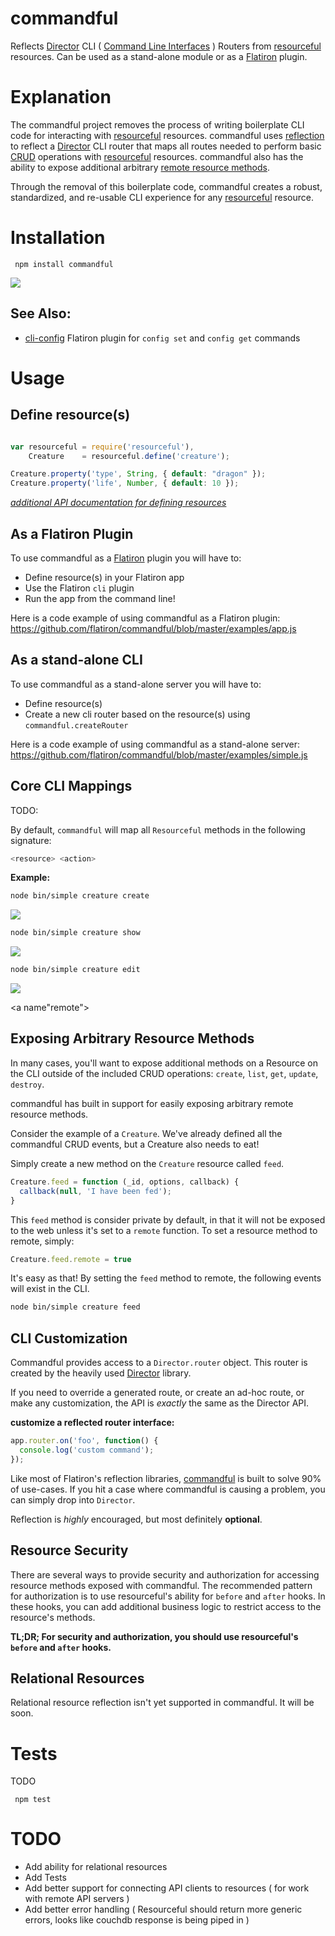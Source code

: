 # commandful

Reflects [Director](http://github.com/flatiron/director) CLI ( [Command Line Interfaces](http://en.wikipedia.org/wiki/Command-line_interface) ) Routers from [resourceful](http://github.com/flatiron/resourceful) resources. Can be used as a stand-alone module or as a [Flatiron](http://github.com/flatiron/) plugin.

# Explanation

The commandful project removes the process of writing boilerplate CLI code for interacting with  [resourceful](http://github.com/flatiron/resourceful) resources. commandful uses <a href="http://en.wikipedia.org/wiki/Reflection_(computer_programming)">reflection</a> to reflect a [Director](http://github.com/flatiron/director) CLI router that maps all routes needed to perform basic [CRUD](http://en.wikipedia.org/wiki/Create,_read,_update_and_delete) operations with [resourceful](http://github.com/flatiron/resourceful) resources. commandful also has the ability to expose additional arbitrary <a href="#remote">remote resource methods</a>.

Through the removal of this boilerplate code, commandful creates a robust, standardized, and re-usable CLI experience for any [resourceful](http://github.com/flatiron/resourceful) resource.

# Installation

     npm install commandful

<img src="https://raw.github.com/flatiron/commandful/master/assets/root.png"></img>

## See Also:

- [cli-config](http://github.com/flatiron/cli-config) Flatiron plugin for `config set` and `config get` commands

# Usage

## Define resource(s)

```js

var resourceful = require('resourceful'),
    Creature    = resourceful.define('creature');

Creature.property('type', String, { default: "dragon" });
Creature.property('life', Number, { default: 10 });

```

*[additional API documentation for defining resources](http://github.com/flatiron/resourceful)*

## As a Flatiron Plugin

To use commandful as a <a href="http://github.com/flatiron/flatiron">Flatiron</a> plugin you will have to:

 - Define resource(s) in your Flatiron app
 - Use the Flatiron `cli` plugin
 - Run the app from the command line!

Here is a code example of using commandful as a Flatiron plugin: <a href="https://github.com/flatiron/commandful/blob/master/examples/app.js">https://github.com/flatiron/commandful/blob/master/examples/app.js</a>

## As a stand-alone CLI

To use commandful as a stand-alone server you will have to:

 - Define resource(s)
 - Create a new cli router based on the resource(s) using `commandful.createRouter`

Here is a code example of using commandful as a stand-alone server: <a href="https://github.com/flatiron/commandful/blob/master/examples/simple.js">https://github.com/flatiron/commandful/blob/master/examples/simple.js</a>

## Core CLI Mappings

TODO:

  By default, `commandful` will map all `Resourceful` methods in the following signature:

```bash
<resource> <action>
```

**Example:**

```bash
node bin/simple creature create
```
<img src="https://raw.github.com/flatiron/commandful/master/assets/create.png"></img>

```bash
node bin/simple creature show
```
<img src="https://raw.github.com/flatiron/commandful/master/assets/show.png"></img>

```bash
node bin/simple creature edit
```
<img src="https://raw.github.com/flatiron/commandful/master/assets/edit.png"></img>

<a name"remote"></a>
## Exposing Arbitrary Resource Methods

In many cases, you'll want to expose additional methods on a Resource on the CLI outside of the included CRUD operations: `create`, `list`, `get`, `update`, `destroy`.

commandful has built in support for easily exposing arbitrary remote resource methods.

Consider the example of a `Creature`. We've already defined all the commandful CRUD events, but a Creature also needs to eat! 

Simply create a new method on the `Creature` resource called `feed`.

```js
Creature.feed = function (_id, options, callback) {
  callback(null, 'I have been fed');
}
```
This `feed` method is consider private by default, in that it will not be exposed to the web unless it's set to a `remote` function. To set a resource method to remote, simply:

```js
Creature.feed.remote = true
```

It's easy as that! By setting the `feed` method to remote, the following events will exist in the CLI.

```bash
node bin/simple creature feed
```

## CLI Customization

Commandful provides access to a `Director.router` object. This router is created by the heavily used [Director](github.com/flatiron/director) library.

If you need to override a generated route, or create an ad-hoc route, or make any customization, the API is *exactly* the same as the Director API.

**customize a reflected router interface:**

```js
app.router.on('foo', function() {
  console.log('custom command');
});
```

Like most of Flatiron's reflection libraries, [commandful](http://github.com/flatiron/commandful) is built to solve 90% of use-cases. If you hit a case where commandful is causing a problem, you can simply drop into `Director`. 

Reflection is *highly* encouraged, but most definitely **optional**.

## Resource Security

There are several ways to provide security and authorization for accessing resource methods exposed with commandful. The recommended pattern for authorization is to use resourceful's ability for `before` and `after` hooks. In these hooks, you can add additional business logic to restrict access to the resource's methods. 

**TL;DR; For security and authorization, you should use resourceful's `before` and `after` hooks.**


## Relational Resources

Relational resource reflection isn't yet supported in commandful. It will be soon.

# Tests

TODO

     npm test

# TODO

 - Add ability for relational resources
 - Add Tests
 - Add better support for connecting API clients to resources ( for work with remote API servers )
 - Add better error handling ( Resourceful should return more generic errors, looks like couchdb response is being piped in )